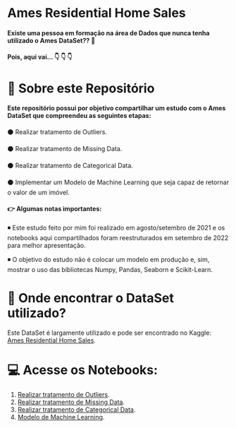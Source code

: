 # Ames Residential Home Sales

#### Existe uma pessoa em formação na área de Dados que nunca tenha utilizado o Ames DataSet?? :rofl:

#### Pois, aqui vai... :point_down: :point_down: :point_down:

# :speech_balloon: Sobre este Repositório

#### Este repositório possui por objetivo compartilhar um estudo com o Ames DataSet que compreendeu as seguintes etapas: 

:black_circle: Realizar tratamento de Outliers.

:black_circle: Realizar tratamento de Missing Data.

:black_circle: Realizar tratamento de Categorical Data.

:black_circle: Implementar um Modelo de Machine Learning que seja capaz de retornar o valor de um imóvel.

#### :point_right: Algumas notas importantes:

:black_medium_small_square: Este estudo feito por mim foi realizado em agosto/setembro de 2021 e os notebooks aqui compartilhados foram reestruturados em setembro de 2022 para melhor apresentação.

:black_medium_small_square: O objetivo do estudo não é colocar um modelo em produção e, sim, mostrar o uso das bibliotecas Numpy, Pandas, Seaborn e Scikit-Learn.

# :mag_right: Onde encontrar o DataSet utilizado?

Este DataSet é largamente utilizado e pode ser encontrado no Kaggle: [Ames Residential Home Sales](https://www.kaggle.com/competitions/house-prices-advanced-regression-techniques/data).

# :computer: Acesse os Notebooks:

1. [Realizar tratamento de Outliers](https://github.com/devmadruga/ames/blob/main/tratamento/1-outliers.ipynb).
2. [Realizar tratamento de Missing Data](https://github.com/devmadruga/ames/blob/main/tratamento/2-missing_data.ipynb).
3. [Realizar tratamento de Categorical Data](https://github.com/devmadruga/ames/blob/main/tratamento/3-dummy.ipynb).
4. [Modelo de Machine Learning](https://github.com/devmadruga/ames/blob/main/modelo/modelo_ml_ames.ipynb).
